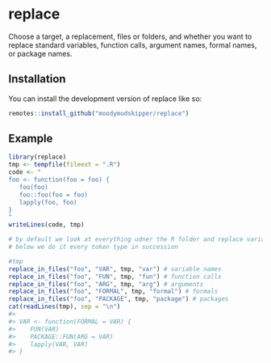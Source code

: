 
<!-- README.md is generated from README.Rmd. Please edit that file -->

# replace

Choose a target, a replacement, files or folders, and whether you want
to replace standard variables, function calls, argument names, formal
names, or package names.

## Installation

You can install the development version of replace like so:

``` r
remotes::install_github("moodymudskipper/replace")
```

## Example

``` r
library(replace)
tmp <- tempfile(fileext = ".R")
code <- "
foo <- function(foo = foo) {
   foo(foo)
   foo::foo(foo = foo)
   lapply(foo, foo)
}
"
writeLines(code, tmp)

# by default we look at everything udner the R folder and replace variables and function calls
# below we do it every token type in succession

#tmp
replace_in_files("foo", "VAR", tmp, "var") # variable names
replace_in_files("foo", "FUN", tmp, "fun") # function calls
replace_in_files("foo", "ARG", tmp, "arg") # arguments
replace_in_files("foo", "FORMAL", tmp, "formal") # formals
replace_in_files("foo", "PACKAGE", tmp, "package") # packages
cat(readLines(tmp), sep = "\n")
#> 
#> VAR <- function(FORMAL = VAR) {
#>    FUN(VAR)
#>    PACKAGE::FUN(ARG = VAR)
#>    lapply(VAR, VAR)
#> }
```
